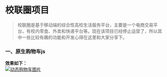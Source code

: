 # 校联圈项目 #
> 校联圈是基于移动端的综合性高校生活服务平台，主要是一个电商交易平台，有校内零食、外卖和快递平台等。现在该项目已经停止运营了，所以其中一些比较有趣的功能和开发心得在这里和大家分享下。

### 一、原生购物车js ###
**效果如下：**<br>
[![动态购物车图片](http://on225liw3.bkt.clouddn.com/cart_1.gif)](https://github.com/jianghuasheng/xiaolianuqan/tree/master/cart "点我去看看")
